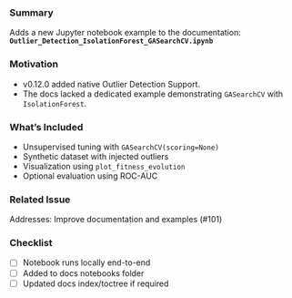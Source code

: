 ### Summary
Adds a new Jupyter notebook example to the documentation:  
**`Outlier_Detection_IsolationForest_GASearchCV.ipynb`**

### Motivation
- v0.12.0 added native Outlier Detection Support.
- The docs lacked a dedicated example demonstrating `GASearchCV` with `IsolationForest`.

### What’s Included
- Unsupervised tuning with `GASearchCV(scoring=None)`
- Synthetic dataset with injected outliers
- Visualization using `plot_fitness_evolution`
- Optional evaluation using ROC-AUC

### Related Issue
Addresses: Improve documentation and examples (#101)

### Checklist
- [ ] Notebook runs locally end-to-end
- [ ] Added to docs notebooks folder
- [ ] Updated docs index/toctree if required
